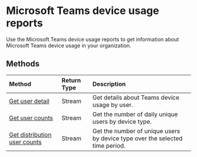 # Microsoft Teams device usage reports

Use the Microsoft Teams device usage reports to get information about Microsoft Teams device usage in your organization.

## Methods

| Method                                   | Return Type | Description                              |
| :--------------------------------------- | :---------- | :--------------------------------------- |
| [Get user detail](../api/reportroot_getteamsdeviceusageuserdetail.md) | Stream      | Get details about Teams device usage by user. |
| [Get user counts](../api/reportroot_getteamsdeviceusageusercounts.md) | Stream      | Get the number of daily unique users by device type. |
| [Get distribution user counts](../api/reportroot_getteamsdeviceusagedistributionusercounts.md) | Stream      | Get the number of unique users by device type over the selected time period. |
